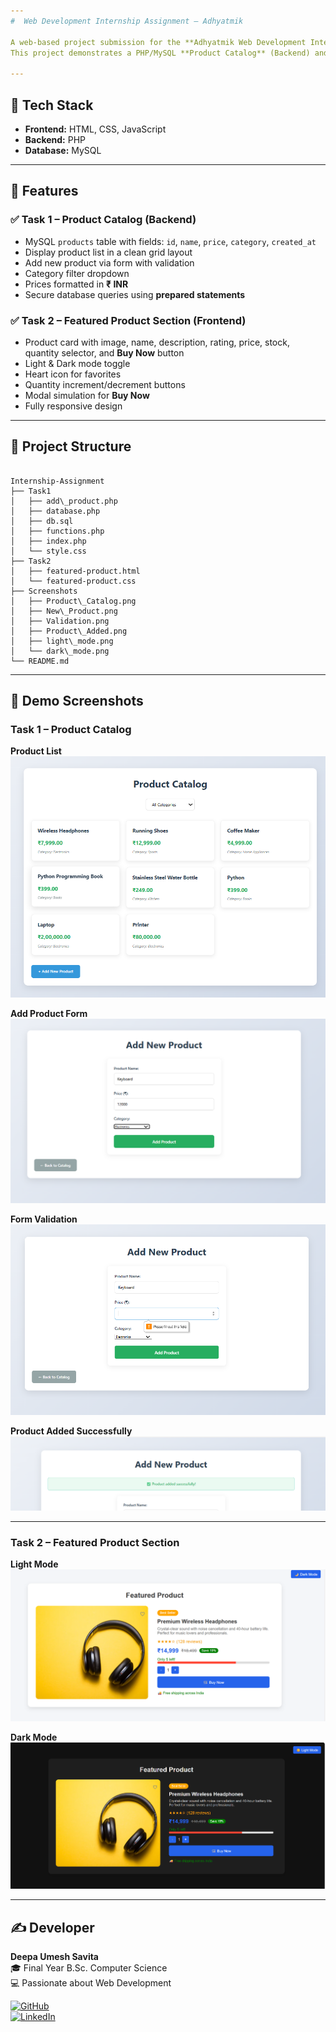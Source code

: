 ```yaml
---
#  Web Development Internship Assignment – Adhyatmik

A web-based project submission for the **Adhyatmik Web Development Internship**.  
This project demonstrates a PHP/MySQL **Product Catalog** (Backend) and a **Featured Product Section** (Frontend) using HTML/CSS/JS.

---
```


## 🔧 Tech Stack
- **Frontend:** HTML, CSS, JavaScript  
- **Backend:** PHP  
- **Database:** MySQL  

---

## 🚀 Features

### ✅ Task 1 – Product Catalog (Backend)
- MySQL `products` table with fields: `id`, `name`, `price`, `category`, `created_at`
- Display product list in a clean grid layout
- Add new product via form with validation
- Category filter dropdown
- Prices formatted in **₹ INR**
- Secure database queries using **prepared statements**

### ✅ Task 2 – Featured Product Section (Frontend)
- Product card with image, name, description, rating, price, stock, quantity selector, and **Buy Now** button
- Light & Dark mode toggle
- Heart icon for favorites
- Quantity increment/decrement buttons
- Modal simulation for **Buy Now**
- Fully responsive design

---

## 📂 Project Structure
```

Internship-Assignment
├── Task1
│   ├── add\_product.php
│   ├── database.php
│   ├── db.sql
│   ├── functions.php
│   ├── index.php
│   └── style.css
├── Task2
│   ├── featured-product.html
│   └── featured-product.css
├── Screenshots
│   ├── Product\_Catalog.png
│   ├── New\_Product.png
│   ├── Validation.png
│   ├── Product\_Added.png
│   ├── light\_mode.png
│   └── dark\_mode.png
└── README.md

```

---

## 📸 Demo Screenshots

### Task 1 – Product Catalog
**Product List**  
![Product Catalog](Screenshots/Product_Catalog.png)

**Add Product Form**  
![Add Product Form](Screenshots/New_Product.png)

**Form Validation**  
![Form Validation](Screenshots/Validation.png)

**Product Added Successfully**  
![Product Added Successfully](Screenshots/Product_Added.png)

---

### Task 2 – Featured Product Section
**Light Mode**  
![Light Mode](Screenshots/light_mode.png)

**Dark Mode**  
![Dark Mode](Screenshots/dark_mode.png)

---

## ✍️ Developer
**Deepa Umesh Savita**  
🎓 Final Year B.Sc. Computer Science  
💻 Passionate about Web Development

[![GitHub](https://img.shields.io/badge/GitHub-Visit-blue?logo=github&style=flat-square)](https://github.com/deepasavita)  
[![LinkedIn](https://img.shields.io/badge/LinkedIn-Connect-blue?logo=linkedin&style=flat-square)](https://www.linkedin.com/in/deepa-savita)
```





